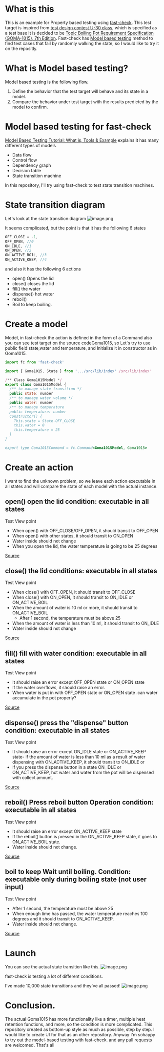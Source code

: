 # What is this

This is an example for Property based testing using [fast-check](https://github.com/dubzzz/fast-check).
This test target is inspired from [test design contest U-30 class](http://aster.or.jp/business/contest/rulebooku30.html), which is specified as a test base
It is decided to be [Topic Boiling Pot Requirement Specification (GOMA-1015), 7th Edition](http://www.sessame.jp/workinggroup/WorkingGroup2/POT_Specification.htm).
Fast-check has [Model based testing](https://www.guru99.com/model-based-testing-tutorial.html) method to find test cases that fail by randomly walking the state, so I would like to try it on the repositly.

# What is Model based testing?

Model based testing is the following flow.

1. Define the behavior that the test target will behave and its state in a model.
2. Compare the behavior under test target with the results predicted by the model to confirm.

# Model based testing for fast-check

[Model Based Testing Tutorial: What is, Tools & Example](https://www.guru99.com/model-based-testing-tutorial.html) explains it has many different types of models

- Data flow
- Control flow
- Dependency graph
- Decision table
- State transition machine

In this repository, I'll try using fast-check to test state transition machines.

# State transition diagram

Let's look at the state transition diagram
![image.png](https://qiita-image-store.s3.ap-northeast-1.amazonaws.com/0/1817/373dba8d-4b24-707e-478e-a3a71ab61716.png)

It seems complicated, but the point is that
it has the following 6 states

```JavaScript
OFF_CLOSE = -1,
OFF_OPEN, //0
ON_IDLE, //1
ON_OPEN, //2
ON_ACTIVE_BOIL, //3
ON_ACTIVE_KEEP, //4
```

and also it has the following 6 actions

- open() Opens the lid
- close() closes the lid
- fill() the water
- dispense() hot water
- reboil()
- Boil to keep boiling.

# Create a model

Model, in fast-check the action is defined in the form of a Command
also you can see test target on the source code[Goma1015](https://raw.githubusercontent.com/freddiefujiwara/goma-1015/master/src/lib/index.ts),
so Let's try to use public field state,water and temperature, and
Initialize it in constructor as in Goma1015.

```JavaScript
import fc from 'fast-check'

import { Goma1015, State } from '.../src/lib/index' /src/lib/index'

/** Class Goma1015Model */
export class Goma1015Model {
  /** to manage state transition */
  public state: number
  /** to manage water volume */
  public water: number
  /** to manage temperature
  public temperature: number
  constructor() {
    This.state = State.OFF_CLOSE
    this.water = 0
    this.temperature = 25
  }
}

export type Goma1015Command = fc.Command<Goma1015Model, Goma1015>
```

# Create an action

I want to find the unknown problem, so we leave each action executable in all states
and will compare the state of each model with the actual instance.

## open() open the lid condition: executable in all states

Test View point

- When open() with OFF_CLOSE/OFF_OPEN, it should transit to OFF_OPEN
- When open() with other states, it should transit to ON_OPEN
- Water inside should not change
- When you open the lid, the water temperature is going to be 25 degrees

[Source](https://raw.githubusercontent.com/freddiefujiwara/goma-1015/feature/model-based/model_based/OpenCommand.ts)

## close() the lid conditions: executable in all states

Test View point

- When close() with OFF_OPEN, it should transit to OFF_CLOSE
- When close() with ON_OPEN, it should transit to ON_IDLE or ON_ACTIVE_BOIL
- When the amount of water is 10 ml or more, it should transit to ON_ACTIVE_BOIL
  - After 1 second, the temperature must be above 25
- When the amount of water is less than 10 ml, it should transit to ON_IDLE
- Water inside should not change

[Source](https://raw.githubusercontent.com/freddiefujiwara/goma-1015/feature/model-based/model_based/CloseCommand.ts)

## fill() fill with water condition: executable in all states

Test View point

- It should raise an error except OFF_OPEN state or ON_OPEN state
- If the water overflows, it should raise an error.
- When water is put in with OFF_OPEN state or ON_OPEN state .can water accumulate in the pot properly?

[Source](https://raw.githubusercontent.com/freddiefujiwara/goma-1015/feature/model-based/model_based/FillCommand.ts)

## dispense() press the "dispense" button condition: executable in all states

Test View point

- It should raise an error except ON_IDLE state or ON_ACTIVE_KEEP state- If the amount of water is less than 10 ml as a result of water dispensing with ON_ACTIVE_KEEP, it should transit to ON_IDLE or
- If you press the dispense button in a state ON_IDLE or ON_ACTIVE_KEEP, hot water and water from the pot will be dispensed with collect amount.

[Source](https://raw.githubusercontent.com/freddiefujiwara/goma-1015/feature/model-based/model_based/DispenseCommand.ts)

## reboil() Press reboil button Operation condition: executable in all states

Test View point

- It should raise an error except ON_ACTIVE_KEEP state
- If the reboil() button is pressed in the ON_ACTIVE_KEEP state, it goes to ON_ACTIVE_BOIL state.
- Water inside should not change.

[Source](https://raw.githubusercontent.com/freddiefujiwara/goma-1015/feature/model-based/model_based/ReboilCommand.ts)

## boil to keep Wait until boiling. Condition: executable only during boiling state (not user input)

Test View point

- After 1 second, the temperature must be above 25
- When enough time has passed, the water temperature reaches 100 degrees and it should transit to ON_ACTIVE_KEEP.
- Water inside should not change.

[Source](https://raw.githubusercontent.com/freddiefujiwara/goma-1015/feature/model-based/model_based/BoilToKeepCommand.ts)

# Launch

You can see the actual state transition like this.
![image.png](https://qiita-image-store.s3.ap-northeast-1.amazonaws.com/0/1817/e14bacd8-11dd-124a-6b9d-dd39876a4345.png)

fast-check is testing a lot of different conditions.

I've made 10,000 state transitions and they've all passed!
![image.png](https://qiita-image-store.s3.ap-northeast-1.amazonaws.com/0/1817/4668dd3f-2f0b-7398-9725-07f381a9d6ff.png)

# Conclusion.

The actual Goma1015 has more functionality like a timer, multiple heat retention functions, and more, so the condition is more complicated.
This repository created as bottom-up style as much as possible, step by step.
I would like to create UI for that as an other repository.
Anyway I'm sohappy to try out the model-based testing with fast-check.
and any pull requests are welcomed.
That's all

